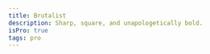 ```yaml
---
title: Brutalist
description: Sharp, square, and unapologetically bold.
isPro: true
tags: pro
---
```

